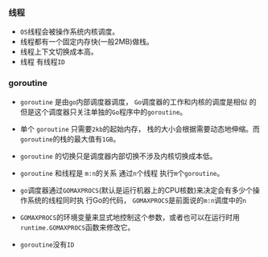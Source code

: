 ### 线程

* `OS`线程会被操作系统内核调度。
* 线程都有一个固定内存快(一般2MB)做栈。
* 线程上下文切换成本高。
* 线程 有线程`ID`

### goroutine

* `goroutine` 是由`go`内部调度器调度， `Go`调度器的工作和内核的调度是相似
的 但是这个调度器只关注单独的`Go`程序中的`goroutine`。

* 单个 `goroutine` 只需要`2kb`的起始内存， 栈的大小会根据需要动态地伸缩。而
`goroutine`的栈的最大值有`1GB`。

* `goroutine` 的切换只是调度器内部切换不涉及内核切换成本低。
* `goroutine` 和线程是 `m:n`的关系 通过`n`个线程 执行`m`个`goroutine`。
* `go`调度器通过`GOMAXPROCS`(默认是运行机器上的CPU核数)来决定会有多少个操作系统的线程同时执
行Go的代码， `GOMAXPROCS`是前面说的`m:n`调度中的`n`
* `GOMAXPROCS`的环境变量来显式地控制这个参数，或者也可以在运行时用`runtime.GOMAXPROCS`函数来修改它。
* `goroutine`没有`ID`